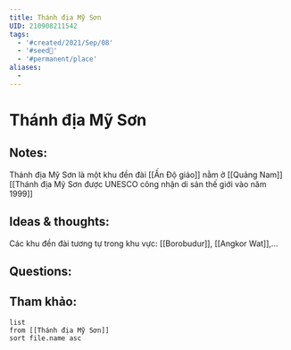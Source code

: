 ```yaml
---
title: Thánh địa Mỹ Sơn
UID: 210908211542
tags:
  - '#created/2021/Sep/08'
  - '#seed🥜'
  - '#permanent/place'
aliases:
  - 
---
```

# Thánh địa Mỹ Sơn

## Notes:
Thánh địa Mỹ Sơn là một khu đền đài [[Ấn Độ giáo]] nằm ở [[Quảng Nam]]
[[Thánh địa Mỹ Sơn được UNESCO công nhận di sản thế giới vào năm 1999]]

## Ideas & thoughts:
Các khu đền đài tương tự trong khu vực: [[Borobudur]], [[Angkor Wat]],...
## Questions:


## Tham khảo:
```dataview
list
from [[Thánh địa Mỹ Sơn]]
sort file.name asc
```